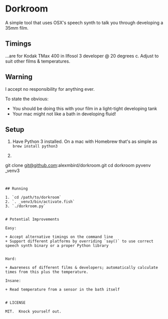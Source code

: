 # Dorkroom

A simple tool that uses OSX's speech synth to talk you through developing a 35mm film.

## Timings

...are for Kodak TMax 400 in Ilfosol 3 developer @ 20 degrees c.  Adjust to suit other films & temperatures.


## Warning

I accept no responsibility for anything ever.

To state the obvious:

+ You should be doing this with your film in a light-tight developing tank
+ Your mac might not like a bath in developing fluid!


## Setup

1. Have Python 3 installed.  On a mac with Homebrew that's as simple as `brew install python3`

2. ```
git clone git@github.com:alexmbird/dorkroom.git
cd dorkroom
pyvenv _venv3
```


## Running

1. `cd /path/to/dorkroom`
2. `. _venv3/bin/activate.fish`
3. `./dorkroom.py`


# Potential Improvements

Easy:

+ Accept alternative timings on the command line
+ Support different platforms by overriding `say()` to use correct speech synth binary or a proper Python library


Hard:

+ Awareness of different films & developers; automatically calculate times from this plus the temperature.

Insane:

+ Read temperature from a sensor in the bath itself


# LICENSE

MIT.  Knock yourself out.
